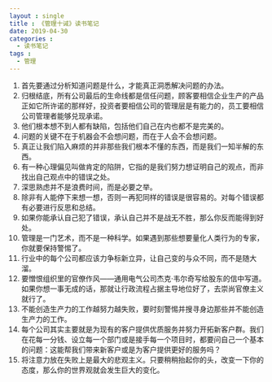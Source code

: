 ```yaml
---
layout : single
title : 《管理十诫》读书笔记
date: 2019-04-30
categories : 
  - 读书笔记
tags : 
  - 管理
---
```


1. 首先要通过分析知道问题是什么，才能真正洞悉解决问题的办法。
2. 归根结底，所有公司最后的生命线都是信任问题，顾客要相信企业生产的产品正如它所许诺的那样好，投资者要相信公司的管理层是有能力的，员工要相信公司管理者能够兑现承诺。
3. 他们根本想不到人都有缺陷，包括他们自己在内也都不是完美的。
4. 问题的关键不在于机器会不会想问题，而在于人会不会想问题。
5. 真正让我们陷入麻烦的并非那些我们根本不懂的东西，而是我们一知半解的东西。
6. 有一种心理偏见叫做肯定的陷阱，它指的是我们努力想证明自己的观点，而非找出自己观点中的错误之处。
7. 深思熟虑并不是浪费时间，而是必要之举。
8. 除非有人能停下来想一想，否则一再犯同样的错误是很容易的。对每个错误都有必要进行反思和总结。
9. 如果你能承认自己犯了错误，承认自己并不是战无不胜，那么你反而能得到好处。
10. 管理是一门艺术，而不是一种科学。如果遇到那些想要量化人类行为的专家，你就要保持警惕了。
11. 行业中的每个公司都应该力争标新立异，让自己变的与众不同，而不是随大溜。
12. 要憎恨组织里的官僚作风——通用电气公司杰克·韦尔奇写给股东的信中写道。如果你想一事无成的话，那就让行政流程占据主导地位好了，去崇尚官僚主义就行了。
13. 不能创造生产力的工作越努力越失败，要时刻警惕并搜寻身边那些并不能创造生产力的工作。
14. 每个公司其实主要就是为现有的客户提供优质服务并努力开拓新客户群。我们在花每一分钱、设立每一个部门或是接手每一个项目时，都要问自己一个基本的问题：这能帮我们带来新客户或是为客户提供更好的服务吗？
15. 将注意力放在失败上是最大的悲观主义。只要稍稍抬起你的头，改变一下你的态度，那么你的世界观就会发生巨大的变化。